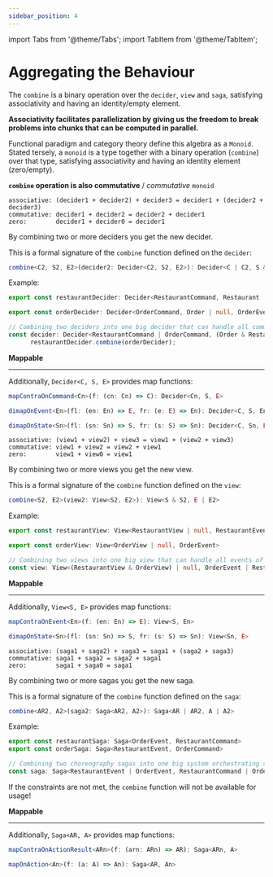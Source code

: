 ```yaml
---
sidebar_position: 4
---
```


import Tabs from '@theme/Tabs';
import TabItem from '@theme/TabItem';

# Aggregating the Behaviour

The `combine` is a binary operation over the `decider`, `view` and `saga`, satisfying associativity and having an
identity/empty element.

**Associativity facilitates parallelization by giving us the freedom to break problems into chunks that can be computed
in parallel.**

Functional paradigm and category theory define this algebra as a `Monoid`.
Stated tersely, a `monoid` is a type together with a binary operation (`combine`) over that type, satisfying
associativity
and having an identity element (zero/empty).

**`combine` operation is also commutative** / *commutative* `monoid`

<Tabs groupId="component-type" queryString="component-type">
  <TabItem value="decider" label="Decider">

```
associative: (decider1 + decider2) + decider3 = decider1 + (decider2 + decider3)
commutative: decider1 + decider2 = decider2 + decider1
zero:        decider1 + decider0 = decider1
```

By combining two or more deciders you get the new decider.

This is a formal signature of the `combine` function defined on the `decider`:

```ts
combine<C2, S2, E2>(decider2: Decider<C2, S2, E2>): Decider<C | C2, S & S2, E | E2>
```

Example:

```ts
export const restaurantDecider: Decider<RestaurantCommand, Restaurant | null, RestaurantEvent>

export const orderDecider: Decider<OrderCommand, Order | null, OrderEvent>

// Combining two deciders into one big decider that can handle all commands of the system.
const decider: Decider<RestaurantCommand | OrderCommand, (Order & Restaurant) | null, RestaurantEvent | OrderEvent> =
      restaurantDecider.combine(orderDecider);
```


**Mappable**
____________

Additionally, `Decider<C, S, E>` provides map functions:

```ts
mapContraOnCommand<Cn>(f: (cn: Cn) => C): Decider<Cn, S, E>

dimapOnEvent<En>(fl: (en: En) => E, fr: (e: E) => En): Decider<C, S, En>

dimapOnState<Sn>(fl: (sn: Sn) => S, fr: (s: S) => Sn): Decider<C, Sn, E>
```


  </TabItem>
  <TabItem value="view" label="View">

```
associative: (view1 + view2) + view3 = view1 + (view2 + view3)
commutative: view1 + view2 = view2 + view1
zero:        view1 + view0 = view1
```

By combining two or more views you get the new view.

This is a formal signature of the `combine` function defined on the `view`:

```ts
combine<S2, E2>(view2: View<S2, E2>): View<S & S2, E | E2>
```

Example:

```ts
export const restaurantView: View<RestaurantView | null, RestaurantEvent>

export const orderView: View<OrderView | null, OrderEvent> 

// Combining two views into one big view that can handle all events of the system.
const view: View<(RestaurantView & OrderView) | null, OrderEvent | RestaurantEvent> = restaurantView.combine(orderView);
```


**Mappable**
____________

Additionally, `View<S, E>` provides map functions:

```ts
mapContraOnEvent<En>(f: (en: En) => E): View<S, En>

dimapOnState<Sn>(fl: (sn: Sn) => S, fr: (s: S) => Sn): View<Sn, E>
```


  </TabItem>
  <TabItem value="saga" label="Saga">

```
associative: (saga1 + saga2) + saga3 = saga1 + (saga2 + saga3)
commutative: saga1 + saga2 = saga2 + saga1
zero:        saga1 + saga0 = saga1
```

By combining two or more sagas you get the new saga.

This is a formal signature of the `combine` function defined on the `saga`:

```ts
combine<AR2, A2>(saga2: Saga<AR2, A2>): Saga<AR | AR2, A | A2>
```

Example:

```ts
export const restaurantSaga: Saga<OrderEvent, RestaurantCommand>
export const orderSaga: Saga<RestaurantEvent, OrderCommand>

// Combining two choreography sagas into one big system orchestrating saga.
const saga: Saga<RestaurantEvent | OrderEvent, RestaurantCommand | OrderCommand> = restaurantSaga.combine(orderSaga);
```

If the constraints are not met, the `combine` function will not be available for usage!

**Mappable**
____________

Additionally, `Saga<AR, A>` provides map functions:

```ts
mapContraOnActionResult<ARn>(f: (arn: ARn) => AR): Saga<ARn, A>

mapOnAction<An>(f: (a: A) => An): Saga<AR, An> 
```

  </TabItem>
</Tabs>

